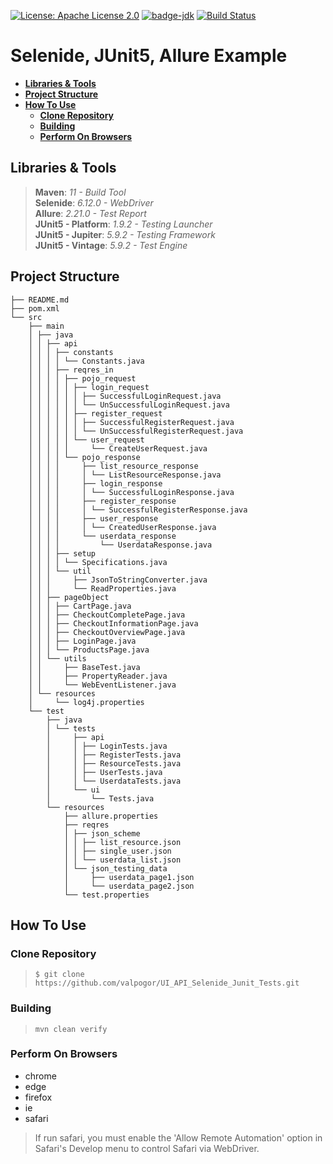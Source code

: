 [![License: Apache License 2.0](https://img.shields.io/badge/license-Apache%202-blue)](https://opensource.org/licenses/Apache)
[![badge-jdk](https://img.shields.io/badge/jdk-8-blue.svg)](http://www.oracle.com/technetwork/java/javase/downloads/index.html)
[![Build Status](https://travis-ci.org/ngoanh2n/selenide-junit5-allure-example.svg?branch=master)](https://travis-ci.org/ngoanh2n/selenide-junit5-allure-example)

# Selenide, JUnit5, Allure Example


- [**Libraries & Tools**](#libraries--tools)
- [**Project Structure**](#project-structure)
- [**How To Use**](#how-to-use)
  - [**Clone Repository**](#clone-repository)
  - [**Building**](#building)
  - [**Perform On Browsers**](#perform-on-browsers)

<!-- END doctoc generated TOC please keep comment here to allow auto update -->

## **Libraries & Tools**
> **Maven**: <em>11 - Build Tool</em><br/>
> **Selenide**: <em>6.12.0 - WebDriver</em><br/>
> **Allure**: <em>2.21.0 - Test Report</em><br/>
> **JUnit5 - Platform**: <em>1.9.2 - Testing Launcher</em><br/>
> **JUnit5 - Jupiter**: <em>5.9.2 - Testing Framework</em><br/>
> **JUnit5 - Vintage**: <em>5.9.2 - Test Engine</em><br/>

## **Project Structure**
```
├── README.md
├── pom.xml
└── src
    ├── main
    │ ├── java
    │ │ ├── api
    │ │ │ ├── constants
    │ │ │ │ └── Constants.java
    │ │ │ ├── reqres_in
    │ │ │ │ ├── pojo_request
    │ │ │ │ │ ├── login_request
    │ │ │ │ │ │ ├── SuccessfulLoginRequest.java
    │ │ │ │ │ │ └── UnSuccessfulLoginRequest.java
    │ │ │ │ │ ├── register_request
    │ │ │ │ │ │ ├── SuccessfulRegisterRequest.java
    │ │ │ │ │ │ └── UnSuccessfulRegisterRequest.java
    │ │ │ │ │ └── user_request
    │ │ │ │ │     └── CreateUserRequest.java
    │ │ │ │ └── pojo_response
    │ │ │ │     ├── list_resource_response
    │ │ │ │     │ └── ListResourceResponse.java
    │ │ │ │     ├── login_response
    │ │ │ │     │ └── SuccessfulLoginResponse.java
    │ │ │ │     ├── register_response
    │ │ │ │     │ └── SuccessfulRegisterResponse.java
    │ │ │ │     ├── user_response
    │ │ │ │     │ └── CreatedUserResponse.java
    │ │ │ │     └── userdata_response
    │ │ │ │         └── UserdataResponse.java
    │ │ │ ├── setup
    │ │ │ │ └── Specifications.java
    │ │ │ └── util
    │ │ │     ├── JsonToStringConverter.java
    │ │ │     └── ReadProperties.java
    │ │ ├── pageObject
    │ │ │ ├── CartPage.java
    │ │ │ ├── CheckoutCompletePage.java
    │ │ │ ├── CheckoutInformationPage.java
    │ │ │ ├── CheckoutOverviewPage.java
    │ │ │ ├── LoginPage.java
    │ │ │ └── ProductsPage.java
    │ │ └── utils
    │ │     ├── BaseTest.java
    │ │     ├── PropertyReader.java
    │ │     └── WebEventListener.java
    │ └── resources
    │     └── log4j.properties
    └── test
        ├── java
        │ └── tests
        │     ├── api
        │     │ ├── LoginTests.java
        │     │ ├── RegisterTests.java
        │     │ ├── ResourceTests.java
        │     │ ├── UserTests.java
        │     │ └── UserdataTests.java
        │     └── ui
        │         └── Tests.java
        └── resources
            ├── allure.properties
            ├── reqres
            │ ├── json_scheme
            │ │ ├── list_resource.json
            │ │ ├── single_user.json
            │ │ └── userdata_list.json
            │ └── json_testing_data
            │     ├── userdata_page1.json
            │     └── userdata_page2.json
            └── test.properties
```

## **How To Use**
### **Clone Repository**
> `$ git clone https://github.com/valpogor/UI_API_Selenide_Junit_Tests.git`
>
### **Building**

> `mvn clean verify`

### **Perform On Browsers**
- chrome
- edge
- firefox
- ie
- safari

> If run safari, you must enable the 'Allow Remote Automation' option in Safari's Develop menu to control Safari via WebDriver.
